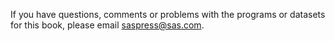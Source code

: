 If you have questions, comments or problems with the programs or datasets for this book, please email saspress@sas.com.
